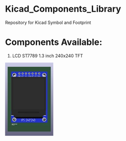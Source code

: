 # Kicad_Components_Library
Repository for Kicad Symbol and Footprint 

# Components Available:
1. LCD ST7789 1.3 inch 240x240 TFT 

![ST7789](https://github.com/BennyLuca/Kicad_Components_Library/blob/main/ST7789_1.3_240x240/DOC/1.3_Inch_TFT_Module_ST7789_IMG.jpg)
